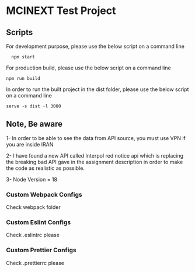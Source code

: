 # MCINEXT Test Project

## Scripts

For development purpose, please use the below script on a command line

```
  npm start
```

For production build, please use the below script on a command line

```
npm run build
```

In order to run the built project in the dist folder, please use the below script on a command line

```
serve -s dist -l 3000
```

## Note, Be aware

1- In order to be able to see the data from API source, you must use VPN if you are inside IRAN

2- I have found a new API called Interpol red notice api which is replacing the breaking bad API gave in the assignment description in order to make the code as realistic as possible.

3- Node Version = 18

### Custom Webpack Configs

Check webpack folder

### Custom Eslint Configs

Check .eslintrc please

### Custom Prettier Configs

Check .prettierrc please
